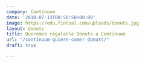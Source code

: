 ```yaml
---
company: Continuum
date: '2018-07-13T00:50:58+00:00'
image: https://edu.fintual.com/uploads/donuts.jpg
layout: donuts
title: Queremos regalarle Donuts a Continuum
url: "/continuum-quiere-comer-donuts/"
draft: true

---
```

